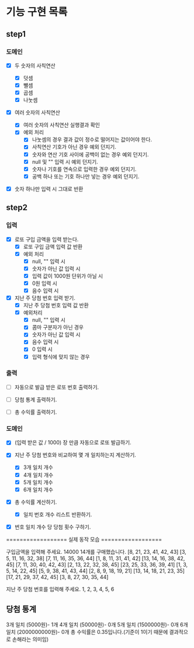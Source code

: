 # 기능 구현 목록

## step1
### 도메인
- [x] 두 숫자의 사칙연산
  - [x] 덧셈
  - [x] 뺄셈
  - [x] 곱셈
  - [x] 나눗셈
- [x] 여러 숫자의 사칙연산
  - [x] 여러 숫자의 사칙연산 실행결과 확인
  - [x] 예외 처리
    - [x] 나눗셈의 경우 결과 값이 정수로 떨어지는 값이어야 한다.
    - [x] 사칙연산 기호가 아닌 경우 예외 던지기.
    - [x] 숫자와 연산 기호 사이에 공백이 없는 경우 예외 던지기.
    - [x] null 및 "" 입력 시 예외 던지기.
    - [x] 숫자나 기호를 연속으로 입력한 경우 예외 던지기.
    - [x] 공백 하나 또는 기호 하나만 넣는 경우 예외 던지기.
- [x] 숫자 하나만 입력 시 그대로 반환


## step2
### 입력
- [x] 로또 구입 금액을 입력 받는다.
  - [x] 로또 구입 금액 입력 값 반환
  - [x] 예외 처리
    - [x] null, "" 입력 시
    - [x] 숫자가 아닌 값 입력 시
    - [x] 입력 값이 1000원 단위가 아닐 시
    - [x] 0원 입력 시
    - [x] 음수 입력 시
- [x] 지난 주 당첨 번호 입력 받기.
  - [x] 지난 주 당첨 번호 입력 값 반환
  - [x] 예외처리
    - [x] null, "" 입력 시
    - [x] 콤마 구분자가 아닌 경우
    - [x] 숫자가 아닌 값 입력 시
    - [x] 음수 입력 시
    - [x] 0 입력 시
    - [x] 입력 형식에 맞지 않는 경우

### 출력
- [ ] 자동으로 발급 받은 로또 번호 출력하기.
- [ ] 당첨 통계 출력하기.
- [ ] 총 수익률 출력하기.


### 도메인
- [x] (입력 받은 값 / 1000) 장 만큼 자동으로 로또 발급하기.
- [x] 지난 주 당첨 번호와 비교하여 몇 개 일치하는지 계산하기.
  - [x] 3개 일치 개수
  - [x] 4개 일치 개수
  - [x] 5개 일치 개수
  - [x] 6개 일치 개수
- [x] 총 수익률 계산하기.
  - [x] 일치 번호 개수 리스트 반환하기.
- [x] 번호 일치 개수 당 당첨 횟수 구하기.



================== 실제 동작 모습 ==================

구입금액을 입력해 주세요.
14000
14개를 구매했습니다.
[8, 21, 23, 41, 42, 43]
[3, 5, 11, 16, 32, 38]
[7, 11, 16, 35, 36, 44]
[1, 8, 11, 31, 41, 42]
[13, 14, 16, 38, 42, 45]
[7, 11, 30, 40, 42, 43]
[2, 13, 22, 32, 38, 45]
[23, 25, 33, 36, 39, 41]
[1, 3, 5, 14, 22, 45]
[5, 9, 38, 41, 43, 44]
[2, 8, 9, 18, 19, 21]
[13, 14, 18, 21, 23, 35]
[17, 21, 29, 37, 42, 45]
[3, 8, 27, 30, 35, 44]

지난 주 당첨 번호를 입력해 주세요.
1, 2, 3, 4, 5, 6

당첨 통계
---------
3개 일치 (5000원)- 1개
4개 일치 (50000원)- 0개
5개 일치 (1500000원)- 0개
6개 일치 (2000000000원)- 0개
총 수익률은 0.35입니다.(기준이 1이기 때문에 결과적으로 손해라는 의미임)
